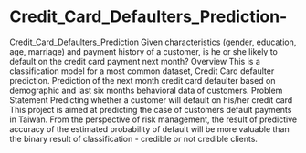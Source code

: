 # Credit_Card_Defaulters_Prediction-
Credit_Card_Defaulters_Prediction
Given characteristics (gender, education, age, marriage) and payment history of a customer, is he or she likely to default on the credit card payment next month? Overview This is a classification model for a most common dataset, Credit Card defaulter prediction. Prediction of the next month credit card defaulter based on demographic and last six months behavioral data of customers.
Problem Statement
Predicting whether a customer will default on his/her credit card This project is aimed at predicting the case of customers default payments in Taiwan. From the perspective of risk management, the result of predictive accuracy of the estimated probability of default will be more valuable than the binary result of classification - credible or not credible clients.
